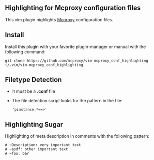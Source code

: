 ## Highlighting for Mcproxy configuration files
This vim plugin highlights [Mcproxy](https://github.com/mcproxy/mcproxy) configuration files.


## Install
Install this plugin with your favorite plugin-manager or manual with the following command:
    
    git clone https://github.com/mcproxy/vim-mcproxy_conf_highlighting  ~/.vim/vim-mcproxy_conf_highlighting


## Filetype Detection
*   It must be a **.conf** file
*   The file detection script looks for the pattern in the file:
    
        'pinstance.*==>'


## Highlighting Sugar
Highlighting of meta description in comments with the following pattern:

    # ~Description: very important text
    # ~asdf: other important text
    # ~foo: bar



